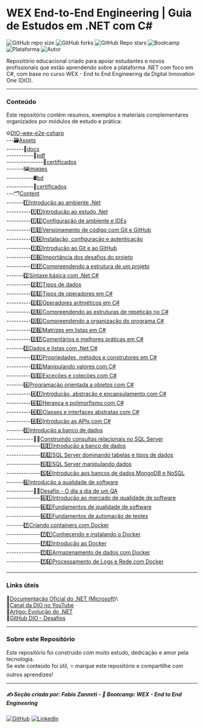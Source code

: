 # WEX End-to-End Engineering | Guia de Estudos em .NET com C\#

![GitHub repo size](https://img.shields.io/github/repo-size/fzanneti/wex-e2e-csharp)
![GitHub forks](https://img.shields.io/github/forks/fzanneti/wex-e2e-csharp?style=social)
![GitHub Repo stars](https://img.shields.io/github/stars/fzanneti/wex-e2e-csharp?style=social)
![Bootcamp](https://img.shields.io/badge/WEX-End--to--End%20Engineering-blueviolet?logo=vercel&logoColor=white)
![Plataforma](https://img.shields.io/badge/Powered%20by-DIO.io-red?logo=data:image/svg+xml;base64,PHN2ZyBmaWxsPSIjZmZmIiB2aWV3Qm94PSIwIDAgMzIgMzIiIHhtbG5zPSJodHRwOi8vd3d3LnczLm9yZy8yMDAwL3N2ZyI+PHBhdGggZD0iTTYuNzEgMy4yNWMtMi44OCAxLjQxLTUuMDcgNC4yMy01LjA3IDcuNzYgMCAzLjU4IDIuMjggNi43IDUuMzMgOC4xNSAxLjgzLS42MiAyLjQtMi4yNiAyLjQtMy44MSAwLS4yMy0uMDItLjQ1LS4wNS0uNjZBLjQ0LjQ0IDAgMDExMC4xIDExYy4yNC0uNzUuMTEtMS41My0uMy0yLjIyQzguOTIgNy45NiA3LjMzIDcuNSA1Ljc0IDcuNjZhNS41NSA1LjU1IDAgM)
![Autor](https://img.shields.io/badge/Autor-fzanneti-blue?style=flat-square&logo=github)

Repositório educacional criado para apoiar estudantes e novos profissionais que estão aprendendo sobre a plataforma .NET com foco em C#, com base no curso WEX - End to End Engineering da Digital Innovation One (DIO).

---

### Conteúdo

Este repositório contém resumos, exemplos e materiais complementares organizados por módulos de estudo e prática:

🌐[DIO-wex-e2e-csharp](https://github.com/fzanneti/DIO-wex-e2e-csharp)\
---🗃️[Assets](https://github.com/fzanneti/DIO-wex-e2e-csharp/blob/main/Assets)\
-------📝[docs](https://github.com/fzanneti/DIO-wex-e2e-csharp/blob/main/Assets/docs)\
-----------📄[pdf](https://github.com/fzanneti/DIO-wex-e2e-csharp/blob/main/Assets/docs/pdf)\
---------------📜[certificados](https://github.com/fzanneti/DIO-wex-e2e-csharp/blob/main/Assets/docs/pdf/certificados)\
-------🖼️[images](https://github.com/fzanneti/DIO-wex-e2e-csharp/blob/main/Assets/images)\
-----------🛢️[bd](https://github.com/fzanneti/DIO-wex-e2e-csharp/blob/main/Assets/images/bd)\
-----------📜[certificados](https://github.com/fzanneti/DIO-wex-e2e-csharp/blob/main/Assets/images/certificados)     
---🗂️[Content](https://github.com/fzanneti/DIO-wex-e2e-csharp/blob/main/Content)\
-------1️⃣[Introdução ao ambiente .Net](https://github.com/fzanneti/DIO-wex-e2e-csharp/blob/main/Content/1-introducao-ao-ambiente-DotNet)\
----------1️⃣1️⃣[Introdução ao estudo .Net](https://github.com/fzanneti/DIO-wex-e2e-csharp/blob/main/Content/1-introducao-ao-ambiente-DotNet/1-introducao-ao-estudo-DotNet.md)\
----------1️⃣2️⃣[Configuração de ambiente e IDEs](https://github.com/fzanneti/DIO-wex-e2e-csharp/blob/main/Content/1-introducao-ao-ambiente-DotNet/2-configuracao-de-ambiente-e-IDEs.md)\
----------1️⃣3️⃣[Versionamento de código com Git e GitHub](https://github.com/fzanneti/DIO-wex-e2e-csharp/blob/main/Content/1-introducao-ao-ambiente-DotNet/3-versionamento-de-codigo-com-Git-e-GitHub.md)\
----------1️⃣4️⃣[Instalação, configuração e autenticação](https://github.com/fzanneti/DIO-wex-e2e-csharp/blob/main/Content/1-introducao-ao-ambiente-DotNet/4-instalacao-configuracao-e-autenticacao.md)\
----------1️⃣5️⃣[Introdução ao Git e ao GitHub](https://github.com/fzanneti/DIO-wex-e2e-csharp/blob/main/Content/1-introducao-ao-ambiente-DotNet/5-introducao-ao-Git-%20e-ao-GitHub.md)\
----------1️⃣6️⃣[Importância dos desafios do projeto](https://github.com/fzanneti/DIO-wex-e2e-csharp/blob/main/Content/1-introducao-ao-ambiente-DotNet/6-importancia-dos-desafios-do-projeto.md)\
----------1️⃣7️⃣[Compreendendo a estrutura de um projeto](https://github.com/fzanneti/DIO-wex-e2e-csharp/blob/main/Content/1-introducao-ao-ambiente-DotNet/7-compreendendo-a-estrutura-de-um-projeto.md)\
-------2️⃣[Sintaxe básica com .Net C#](https://github.com/fzanneti/DIO-wex-e2e-csharp/blob/main/Content/2-sintaxe-basica-com-DotNetCSharp)\
----------2️⃣1️⃣[Tipos de dados](https://github.com/fzanneti/DIO-wex-e2e-csharp/blob/1768fb89439164c71c1ec68adecc154e96f3435c/Content/2-sintaxe-basica-com-DotNetCSharp/1-tipos-de-dados.md)\
----------2️⃣2️⃣[Tipos de operadores em C#](https://github.com/fzanneti/DIO-wex-e2e-csharp/blob/1768fb89439164c71c1ec68adecc154e96f3435c/Content/2-sintaxe-basica-com-DotNetCSharp/2-tipos-de-operadores-em-CSharp.md)\
----------2️⃣3️⃣[Operadores aritméticos em C#](https://github.com/fzanneti/DIO-wex-e2e-csharp/blob/1768fb89439164c71c1ec68adecc154e96f3435c/Content/2-sintaxe-basica-com-DotNetCSharp/3-operadores-aritmeticos-em-CSharp.md)\
----------2️⃣4️⃣[Compreendendo as estruturas de repetição no C#](https://github.com/fzanneti/DIO-wex-e2e-csharp/blob/3cfaef4d8a333df779b7c76f274958af7024f6c1/Content/2-sintaxe-basica-com-DotNetCSharp/4-compreendendo-as-estruturas-de-repeticao-no-CSharp.md)\
----------2️⃣5️⃣[Compreendendo a organização do programa C#](https://github.com/fzanneti/DIO-wex-e2e-csharp/blob/3cfaef4d8a333df779b7c76f274958af7024f6c1/Content/2-sintaxe-basica-com-DotNetCSharp/5-compreendendo-a-organizacao-do-programa-CSharp.md)\
----------2️⃣6️⃣[Matrizes em listas em C#](https://github.com/fzanneti/DIO-wex-e2e-csharp/blob/main/Content/2-sintaxe-basica-com-DotNetCSharp/6-matrizes-e-listas-em-CSharp.md)\
----------2️⃣7️⃣[Comentários e melhores práticas em C#](https://github.com/fzanneti/DIO-wex-e2e-csharp/blob/main/Content/2-sintaxe-basica-com-DotNetCSharp/7-comentarios-e-melhores-praticas-em-CSharp.md)\
-------3️⃣[Dados e listas com .Net C#](https://github.com/fzanneti/DIO-wex-e2e-csharp/blob/main/Content/3-dados-e-listas-com-DotNetCSharp)\
----------3️⃣1️⃣[Propriedades, métodos e construtores em C#](https://github.com/fzanneti/DIO-wex-e2e-csharp/blob/main/Content/3-dados-e-listas-com-DotNetCSharp/1-propriedades-m%C3%A9todos-e-construtores-em-CSharp.md)\
----------3️⃣2️⃣[Manipulando valores com C#](https://github.com/fzanneti/DIO-wex-e2e-csharp/blob/main/Content/3-dados-e-listas-com-DotNetCSharp/2-manipulando-valores-com-CSharp.md)\
----------3️⃣3️⃣[Exceções e coleções com C#](https://github.com/fzanneti/DIO-wex-e2e-csharp/blob/main/Content/3-dados-e-listas-com-DotNetCSharp/3-excecoes-e-colecoes-com-CSharp.md)\
-------4️⃣[Programação orientada a objetos com C#](https://github.com/fzanneti/DIO-wex-e2e-csharp/blob/main/Content/4-programacao-orientada-a-objetos-com-CSharp)\
----------4️⃣1️⃣[Introdução, abstração e encapsulamento com C#](https://github.com/fzanneti/DIO-wex-e2e-csharp/blob/main/Content/4-programacao-orientada-a-objetos-com-CSharp/1-introducao-abstracao-e-encapsulamento-com-CSharp.md)\
----------4️⃣2️⃣[Herança e polimorfismo com C#](https://github.com/fzanneti/DIO-wex-e2e-csharp/blob/main/Content/4-programacao-orientada-a-objetos-com-CSharp/2-heranca-e-polimorfismo-com-CSharp.md)\
----------4️⃣3️⃣[Classes e interfaces abstratas com C#](https://github.com/fzanneti/DIO-wex-e2e-csharp/blob/main/Content/4-programacao-orientada-a-objetos-com-CSharp/3-classes-e-interfaces-abstratas-com-CSharp.md)\
----------4️⃣4️⃣[Introdução as APIs com C#](https://github.com/fzanneti/DIO-wex-e2e-csharp/blob/main/Content/4-programacao-orientada-a-objetos-com-CSharp/4-introducao-as-APIs-com-CSharp.md)\
-------5️⃣[Introdução a banco de dados](https://github.com/fzanneti/DIO-wex-e2e-csharp/blob/main/Content/5-introducao-a-bancos-de-dados)\
-----------💪🏻[Construindo consultas relacionais no SQL Server](https://github.com/fzanneti/DIO-wex-e2e-csharp/blob/main/Content/5-introducao-a-bancos-de-dados/DIO-construindo-consultas-relacionais-no-SQL-Server)\
--------------5️⃣1️⃣[Introdução a banco de dados](https://github.com/fzanneti/DIO-wex-e2e-csharp/blob/main/Content/5-introducao-a-bancos-de-dados/1-introducao-a-bancos-de-dados.md)\
--------------5️⃣2️⃣[SQL Server dominando tabelas e tipos de dados](https://github.com/fzanneti/DIO-wex-e2e-csharp/blob/main/Content/5-introducao-a-bancos-de-dados/2-SQL-Server-dominando-tabelas-e-tipos-de-dados.md)\
--------------5️⃣3️⃣[SQL Server manipulando dados](https://github.com/fzanneti/DIO-wex-e2e-csharp/blob/main/Content/5-introducao-a-bancos-de-dados/3-SQL-Server-manipulando-dados.md)\
--------------5️⃣4️⃣[Introdução aos bancos de dados MongoDB e NoSQL](https://github.com/fzanneti/DIO-wex-e2e-csharp/blob/main/Content/5-introducao-a-bancos-de-dados/4-introducao-aos-bancos-de-dados-MongoDB-e-NoSQL.md)\
-------6️⃣[Introdução a qualidade de software](https://github.com/fzanneti/DIO-wex-e2e-csharp/blob/main/Content/6-introducao-a-qualidade-de-software)\
-----------💪🏻[Desafio - O dia a dia de um QA](https://github.com/fzanneti/DIO-wex-e2e-csharp/blob/main/Content/6-introducao-a-qualidade-de-software/DIO-desafio-o-dia-a-dia-de-um-QA)\
--------------6️⃣1️⃣[Introdução ao mercado de qualidade de software](https://github.com/fzanneti/DIO-wex-e2e-csharp/blob/main/Content/6-introducao-a-qualidade-de-software/1-introducao-ao-mercado-de-qualidade-de-software.md)\
--------------6️⃣2️⃣[Fundamentos de qualidade de software](https://github.com/fzanneti/DIO-wex-e2e-csharp/blob/main/Content/6-introducao-a-qualidade-de-software/2-fundamentos-de-qualidade-de-software.md)\
--------------6️⃣3️⃣[Fundamentos de automação de testes](https://github.com/fzanneti/DIO-wex-e2e-csharp/blob/main/Content/6-introducao-a-qualidade-de-software/3-fundamentos-de-automa%C3%A7%C3%A3o-de-testes.md)\
-------7️⃣[Criando containers com Docker](https://github.com/fzanneti/DIO-wex-e2e-csharp/blob/main/Content/7-criando-containers-com-Docker)\
--------------7️⃣1️⃣[Conhecendo e instalando o Docker](https://github.com/fzanneti/DIO-wex-e2e-csharp/blob/main/Content/7-criando-containers-com-Docker/1-conhecendo-e-instalando-o-Docker.md)\
--------------7️⃣2️⃣[Introdução ao Docker](https://github.com/fzanneti/DIO-wex-e2e-csharp/blob/main/Content/7-criando-containers-com-Docker/2-introducao-ao-docker.md)\
--------------7️⃣3️⃣[Armazenamento de dados com Docker](https://github.com/fzanneti/DIO-wex-e2e-csharp/blob/main/Content/7-criando-containers-com-Docker/3-armazenamento-de-dados-com-Docker.md)\
--------------7️⃣4️⃣[Processamento de Logs e Rede com Docker](https://github.com/fzanneti/DIO-wex-e2e-csharp/blob/main/Content/7-criando-containers-com-Docker/4-processamento-de-logs-e-rede-com-Docker.md)
   
---

### Links úteis

🔗[Documentação Oficial do .NET (Microsoft)](https://learn.microsoft.com/dotnet/)\  
🔗[Canal da DIO no YouTube](https://www.youtube.com/@diomakethechange)\
🔗[Artigo: Evolução do .NET](https://learn.microsoft.com/pt-br/dotnet/fundamentals/)\
🔗[GitHub DIO - Desafios](https://github.com/digitalinnovationone/)

---

### Sobre este Repositório

Este repositório foi construído com muito estudo, dedicação e amor pela tecnologia.  
Se este conteúdo foi útil, ⭐ marque este repositório e compartilhe com outros aprendizes!

---

##### ✍️ Seção criada por: *Fabio Zanneti* - 🎯 Bootcamp: **WEX - End to End Engineering**
[![GitHub](https://img.shields.io/badge/GitHub-fzanneti-181717?style=flat&logo=github)](https://github.com/fzanneti)
[![LinkedIn](https://img.shields.io/badge/LinkedIn-fzanneti-0A66C2?style=flat&logo=linkedin&logoColor=white)](https://linkedin.com/in/fzanneti)


